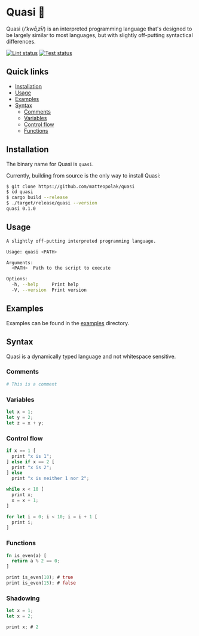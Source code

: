 # Quasi 🔮

Quasi (*/ˈkwāˌzī/*) is an interpreted programming language that's designed to be largely similar to most languages, but with slightly off-putting syntactical differences.

[![Lint status](https://github.com/matteopolak/quasi/workflows/lint/badge.svg)](https://github.com/matteopolak/quasi/actions)
[![Test status](https://github.com/matteopolak/quasi/workflows/test/badge.svg)](https://github.com/matteopolak/quasi/actions)

## Quick links

- [Installation](#installation)
- [Usage](#usage)
- [Examples](#examples)
- [Syntax](#syntax)
  - [Comments](#comments)
  - [Variables](#variables)
  - [Control flow](#control-flow)
  - [Functions](#functions)

## Installation

The binary name for Quasi is `quasi`.

Currently, building from source is the only way to install Quasi:

```bash
$ git clone https://github.com/matteopolak/quasi
$ cd quasi
$ cargo build --release
$ ./target/release/quasi --version
quasi 0.1.0
```

## Usage

```bash
A slightly off-putting interpreted programming language.

Usage: quasi <PATH>

Arguments:
  <PATH>  Path to the script to execute

Options:
  -h, --help     Print help
  -V, --version  Print version
```

## Examples

Examples can be found in the [examples](examples) directory.

## Syntax

Quasi is a dynamically typed language and not whitespace sensitive.

### Comments

```py
# This is a comment
```

### Variables

```rust
let x = 1;
let y = 2;
let z = x + y;
```

### Control flow

```rust
if x == 1 [
  print "x is 1";
] else if x == 2 [
  print "x is 2";
] else
  print "x is neither 1 nor 2";
```

```rust
while x < 10 [
  print x;
  x = x + 1;
]
```

```rust
for let i = 0; i < 10; i = i + 1 [
  print i;
]
```

### Functions

```rust
fn is_even(a) [
  return a % 2 == 0;
]

print is_even(10); # true
print is_even(15); # false
```

### Shadowing

```rust
let x = 1;
let x = 2;

print x; # 2
```
